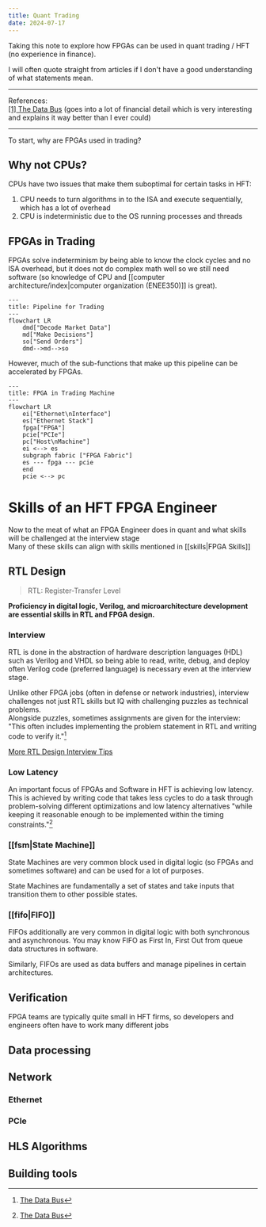 ```yaml
---
title: Quant Trading
date: 2024-07-17
---
```

Taking this note to explore how FPGAs can be used in quant trading / HFT (no experience in finance).

I will often quote straight from articles if I don't have a good understanding of what statements mean.

---
References:  
[[1] The Data Bus](https://thedatabus.in/hft_interview) (goes into a lot of financial detail which is very interesting and explains it way better than I ever could)

[^1]: [The Data Bus](https://thedatabus.in/hft_interview)
---

To start, why are FPGAs used in trading?
## Why not CPUs?
CPUs have two issues that make them suboptimal for certain tasks in HFT:
1. CPU needs to turn algorithms in to the ISA and execute sequentially, which has a lot of overhead
2. CPU is indeterministic due to the OS running processes and threads
## FPGAs in Trading
FPGAs solve indeterminism by being able to know the clock cycles and no ISA overhead, but it does not do complex math well so we still need software (so knowledge of CPU and [[computer architecture/index|computer organization (ENEE350)]] is great).


```mermaid
---
title: Pipeline for Trading
---
flowchart LR
	dmd["Decode Market Data"]
	md["Make Decisions"]
	so["Send Orders"]
	dmd-->md-->so
```

However, much of the sub-functions that make up this pipeline can be accelerated by FPGAs.

```mermaid
---
title: FPGA in Trading Machine
---
flowchart LR
	ei["Ethernet\nInterface"]
	es["Ethernet Stack"]
	fpga["FPGA"]
	pcie["PCIe"]
	pc["Host\nMachine"]
	ei <--> es
	subgraph fabric ["FPGA Fabric"]
	es --- fpga --- pcie
	end
	pcie <--> pc
```

# Skills of an HFT FPGA Engineer
Now to the meat of what an FPGA Engineer does in quant and what skills will be challenged at the interview stage  
Many of these skills can align with skills mentioned in [[skills|FPGA Skills]]

## RTL Design
> RTL: Register-Transfer Level

**Proficiency in digital logic, Verilog, and microarchitecture development are essential skills in RTL and FPGA design.**

### Interview
RTL is done in the abstraction of hardware description languages (HDL) such as Verilog and VHDL so being able to read, write, debug, and deploy often Verilog code (preferred language) is necessary even at the interview stage.

Unlike other FPGA jobs (often in defense or network industries), interview challenges not just RTL skills but IQ with challenging puzzles as technical problems.  
Alongside puzzles, sometimes assignments are given for the interview: "This often includes implementing the problem statement in RTL and writing code to verify it."[^1]

[More RTL Design Interview Tips](https://thedatabus.in/interview_list)
### Low Latency
An important focus of FPGAs and Software in HFT is achieving low latency.  
This is achieved by writing code that takes less cycles to do a task through problem-solving different optimizations and low latency alternatives "while keeping it reasonable enough to be implemented within the timing constraints."[^1]
### [[fsm|State Machine]]
State Machines are very common block used in digital logic (so FPGAs and sometimes software) and can be used for a lot of purposes.

State Machines are fundamentally a set of states and take inputs that transition them to other possible states.
### [[fifo|FIFO]]
FIFOs additionally are very common in digital logic with both synchronous and asynchronous. You may know FIFO as First In, First Out from queue data structures in software. 

Similarly, FIFOs are used as data buffers and manage pipelines in certain architectures.
## Verification
FPGA teams are typically quite small in HFT firms, so developers and engineers often have to work many different jobs 
## Data processing

## Network

### Ethernet

### PCIe

## HLS Algorithms

## Building tools 